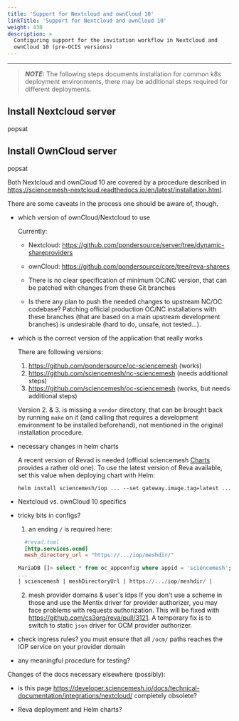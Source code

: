 ```yaml
---
title: 'Support for Nextcloud and ownCloud 10'
linkTitle: 'Support for Nextcloud and ownCloud 10'
weight: 430
description: >
  Configuring support for the invitation workflow in Nextcloud and
  ownCloud 10 (pre-OCIS versions)
---
```


---

> **_NOTE:_** The following steps documents installation for common k8s deployment environments,
> there may be additional steps required for different deployments.

## Install Nextcloud server

popsat

## Install OwnCloud server

popsat

Both Nextcloud and ownCloud 10 are covered by a procedure described in
<https://sciencemesh-nextcloud.readthedocs.io/en/latest/installation.html>.

There are some caveats in the process one should be aware of, though.

- which version of ownCloud/Nextcloud to use

  Currently:

  - Nextcloud: <https://github.com/pondersource/server/tree/dynamic-shareproviders>
  - ownCloud:
    <https://github.com/pondersource/core/tree/reva-sharees>

  - There is no clear specification of minimum OC/NC version, that can be patched with changes from these Git branches
  - Is there any plan to push the needed changes to upstream NC/OC codebase? Patching official production OC/NC installations with these branches (that are based on a main upstream development branches) is undesirable (hard to do, unsafe, not tested...).

- which is the correct version of the application that really works

  There are following versions:

  1. <https://github.com/pondersource/oc-sciencemesh> (works)
  2. <https://github.com/sciencemesh/nc-sciencemesh> (needs additional steps)
  3. <https://github.com/sciencemesh/oc-sciencemesh> (works, but needs additional steps)

  Version 2. & 3. is missing a `vendor` directory, that can be brought back by running `make` on it (and calling that requires a development environment to be installed beforehand), not mentioned in the original installation procedure.

- necessary changes in helm charts

  A recent version of Revad is needed (official sciencemesh [Charts](https://github.com/sciencemesh/charts/blob/master/iop/Chart.yaml#L41) provides a rather old one). To use the latest version of Reva available, set this value when deploying chart with Helm:

  ```shell
  helm install sciencemesh/iop ... --set gateway.image.tag=latest ...
  ```

- Nextcloud vs. ownCloud 10 specifics

- tricky bits in configs?

  1. an ending `/` is required here:

  ```toml
    #revad.toml
    [http.services.ocmd]
    mesh_directory_url = "https://.../iop/meshdir/"
  ```

  ```sql
  MariaDB []> select * from oc_appconfig where appid = 'sciencemesh';
  ...
  | sciencemesh | meshDirectoryUrl | https://.../iop/meshdir/ |
  ```

  2. mesh provider domains & user's idps
     If you don't use a scheme in those and use the Mentix driver for provider authorizer, you may face problems with requests authorization. This will be fixed with <https://github.com/cs3org/reva/pull/3121>. A temporary fix is to switch to static `json` driver for OCM provider authorizer.

- check ingress rules?
  you must ensure that all `/ocm/` paths reaches the IOP service on your provider domain

- any meaningful procedure for testing?

Changes of the docs necessary elsewhere (possibly):

- is this page <https://developer.sciencemesh.io/docs/technical-documentation/integrations/nextcloud/> completely obsolete?

- Reva deployment and Helm charts?

```

```
